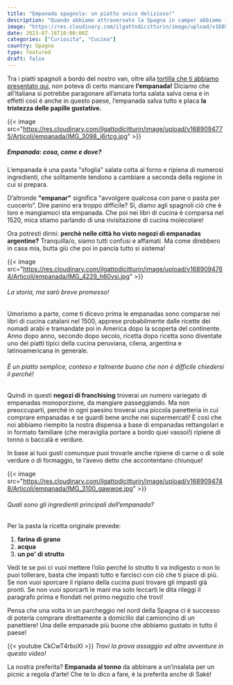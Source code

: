 ```yaml
---
title: "Empanada spagnola: un piatto unico delizioso!"
description: "Quando abbiamo attraversato la Spagna in camper abbiamo fatto scorta di empanadas, scopri le nostre preferite"
image: "https://res.cloudinary.com/ilgattodicitturin/image/upload/v1689094771/Articoli/empanada/IMG_9897_doklnq.jpg"
date: 2023-07-16T10:00:00Z
categories: ["Curiosita", "Cucina"]
country: Spagna
type: featured
draft: false
---
```


Tra i piatti spagnoli a bordo del nostro van, oltre alla [tortilla che ti abbiamo presentato qui](/blog/tortilla-de-patatas-spagnola-scoprila-insieme-a-noi), non poteva di certo mancare **l’empanada!**
Diciamo che all’italiana si potrebbe paragonare all’amata torta salata salva cena e in effetti così è anche in questo paese, l’empanada salva tutto e placa **la tristezza delle papille gustative.**

{{< image src="https://res.cloudinary.com/ilgattodicitturin/image/upload/v1689094775/Articoli/empanada/IMG_3098_j6rtcg.jpg" >}}

##### Empanada: cosa, come e dove?

L’empanada è una pasta "sfoglia" salata cotta al forno e ripiena di numerosi ingredienti, che solitamente tendono a cambiare a seconda della regione in cui si prepara.

D’altronde **"empanar"** significa "avvolgere qualcosa con pane o pasta per cuocerlo”.
Dire panino era troppo difficile? 
Sì, diamo agli spagnoli ciò che è loro e mangiamoci sta empanada. Che poi nei libri di cucina è comparsa nel 1520, mica stiamo parlando di una rivisitazione di cucina molecolare! 

Ora potresti dirmi: **perchè nelle città ho visto negozi di empanadas argentine?**
Tranquilla/o, siamo tutti confusi e affamati.
Ma come direbbero in casa mia, butta giù che poi in pancia tutto si sistema! 

{{< image src="https://res.cloudinary.com/ilgattodicitturin/image/upload/v1689094764/Articoli/empanada/IMG_4229_h60vsi.jpg" >}}

###### La storia, ma sarò breve promesso! 

Umorismo a parte, come ti dicevo prima le empanadas sono comparse nei libri di cucina catalani nel 1500, apprese probabilmente dalle ricette dei nomadi arabi e tramandate poi in America dopo la scoperta del continente. Anno dopo anno, secondo dopo secolo, ricetta dopo ricetta sono diventate uno dei piatti tipici della cucina peruviana, cilena, argentina e latinoamericana in generale.

###### È un piatto semplice, conteso e talmente buono che non è difficile chiedersi il perché!

Quindi in questi **negozi di franchising** troverai un numero variegato di empanadas monoporzione, da mangiare passeggiando. 
Ma non preoccuparti, perchè in ogni paesino troverai una piccola panetteria in cui comprare empanadas e se guardi bene anche nei supermercati! 
È così che noi abbiamo riempito la nostra dispensa a base di empanadas rettangolari e in formato familiare (che meraviglia portare a bordo quei vassoi!) ripiene di tonno o baccalà e verdure.

In base ai tuoi gusti comunque puoi trovarle anche ripiene di carne o di sole verdure o di formaggio, te l’avevo detto che accontentano chiunque! 

{{< image src="https://res.cloudinary.com/ilgattodicitturin/image/upload/v1689094748/Articoli/empanada/IMG_3100_gawwoe.jpg" >}}

###### Quali sono gli ingredienti principali dell’empanada? 

Per la pasta la ricetta originale prevede: 
1. **farina di grano**
2. **acqua** 
3. **un po' di strutto**

Vedi te se poi ci vuoi mettere l’olio perché lo strutto ti va indigesto o non lo puoi tollerare, basta che impasti tutto e farcisci con ciò che ti piace di più. 
Se non vuoi sporcare il ripiano della cucina puoi trovare gli impasti già pronti.
Se non vuoi sporcarti le mani ma solo leccarti le dita rileggi il paragrafo prima e fiondati nel primo negozio che trovi! 

Pensa che una volta in un parcheggio nel nord della Spagna ci è successo di poterla comprare direttamente a domicilio dal camioncino di un panettiere! Una delle empanade più buone che abbiamo gustato in tutto il paese! 

{{< youtube CkCwT4rboXI >}}
_Trovi la prova assaggio ed altre avventure in questo video!_

La nostra preferita? **Empanada al tonno** da abbinare a un’insalata per un picnic a regola d’arte! Che te lo dico a fare, è la preferita anche di Sakè!